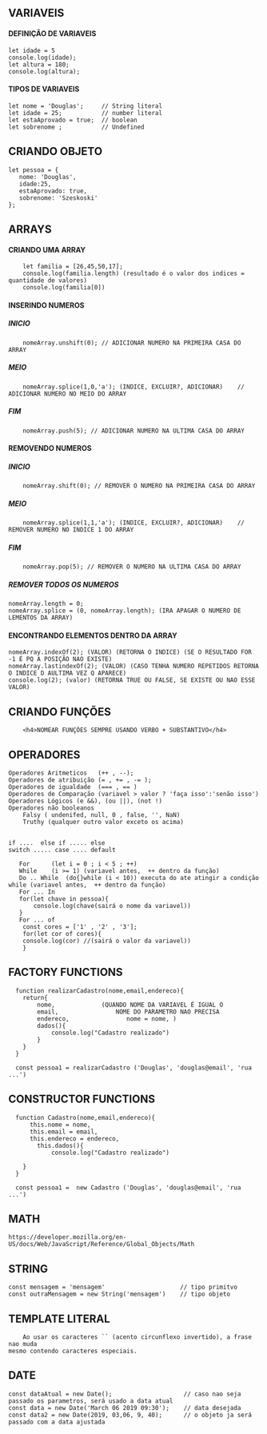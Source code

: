 <h2> VARIAVEIS</h2>

<h4>DEFINIÇÃO DE VARIAVEIS</h4>

    let idade = 5
    console.log(idade);
    let altura = 180;
    console.log(altura);

 <h4>TIPOS DE VARIAVEIS</h4>
 
    let nome = 'Douglas';     // String literal 
    let idade = 25;           // number literal
    let estaAprovado = true;  // boolean 
    let sobrenome ;           // Undefined


<h2>CRIANDO OBJETO</h2>

    let pessoa = {
       nome: 'Douglas',
       idade:25,
       estaAprovado: true,
       sobrenome: 'Szeskoski'
    };  


<h2> ARRAYS</h2> 

<h4>CRIANDO UMA ARRAY</h4>

        let familia = [26,45,50,17];
        console.log(familia.length) (resultado é o valor dos indices = quantidade de valores)
        console.log(familia[0])

<H4> INSERINDO NUMEROS</H4>

<H5>INICIO</H5>

        nomeArray.unshift(0); // ADICIONAR NUMERO NA PRIMEIRA CASA DO ARRAY  
    
<H5>MEIO</H5>

        nomeArray.splice(1,0,'a'); (INDICE, EXCLUIR?, ADICIONAR)    // ADICIONAR NUMERO NO MEIO DO ARRAY

 <H5>FIM</H5>

        nomeArray.push(5); // ADICIONAR NUMERO NA ULTIMA CASA DO ARRAY

<H4> REMOVENDO NUMEROS</H4>

<H5>INICIO</H5>

        nomeArray.shift(0); // REMOVER O NUMERO NA PRIMEIRA CASA DO ARRAY  
    
<H5>MEIO</H5>

        nomeArray.splice(1,1,'a'); (INDICE, EXCLUIR?, ADICIONAR)    // REMOVER NUMERO NO INDICE 1 DO ARRAY

 <H5>FIM</H5>

        nomeArray.pop(5); // REMOVER O NUMERO NA ULTIMA CASA DO ARRAY

<H5>REMOVER TODOS OS NUMEROS</H5>

    nomeArray.length = 0;
    nomeArray.splice = (0, nomeArray.length); (IRA APAGAR O NUMERO DE LEMENTOS DA ARRAY)


<H4>ENCONTRANDO ELEMENTOS DENTRO DA ARRAY</H4>

    nomeArray.indexOf(2); (VALOR) (RETORNA O INDICE) (SE O RESULTADO FOR -1 É PQ A POSIÇÃO NAO EXISTE)
    nomeArray.lastindexOf(2); (VALOR) (CASO TENHA NUMERO REPETIDOS RETORNA O INDICE D AULTIMA VEZ Q APARECE)
    console.log(2); (valor) (RETORNA TRUE OU FALSE, SE EXISTE OU NAO ESSE VALOR)

    
<h2>CRIANDO FUNÇÕES</h2>

        <h4>NOMEAR FUNÇÕES SEMPRE USANDO VERBO + SUBSTANTIVO</h4>



<H2>OPERADORES</H2>

    Operadores Aritmeticos   (++ , --);
    Operadores de atribuição (= , += , -= );
    Operadores de igualdade  (=== , == )
    Operadores de Comparação (variavel > valor ? 'faça isso':'senão isso')
    Operadores Lógicos (e &&), (ou ||), (not !)
    Operadores não booleanos 
        Falsy ( undenifed, null, 0 , false, '', NaN)
        Truthy (qualquer outro valor exceto os acima)


    if ....  else if ..... else
    switch ..... case .... default

       For      (let i = 0 ; i < 5 ; ++)
       While    (i >= 1) (variavel antes,  ++ dentro da função)
       Do .. While  (do{}while (i < 10)) executa do ate atingir a condição while (variavel antes,  ++ dentro da função)
       For ... In   
       for(let chave in pessoa){
           console.log(chave(sairá o nome da variavel))
       }
       For ... of
        const cores = ['1' , '2' , '3'];
        for(let cor of cores){
        console.log(cor) //(sairá o valor da variavel))
        }



<h2>FACTORY FUNCTIONS</h2>

      function realizarCadastro(nome,email,endereco){
        return{
            nome,             (QUANDO NOME DA VARIAVEL É IGUAL O 
            email,                NOME DO PARAMETRO NAO PRECISA 
            endereco,                nome = nome, )
            dados(){
                console.log("Cadastro realizado")
            }
        }
      }  

      const pessoa1 = realizarCadastro ('Douglas', 'douglas@email', 'rua ...')



<h2>CONSTRUCTOR FUNCTIONS</h2>

      function Cadastro(nome,email,endereco){       
          this.nome = nome,          
          this.email = email,
          this.endereco = endereco,
            this.dados(){
                console.log("Cadastro realizado")
           
        }
      }  

      const pessoa1 =  new Cadastro ('Douglas', 'douglas@email', 'rua ...')



<h2>MATH</h2>

    https://developer.mozilla.org/en-US/docs/Web/JavaScript/Reference/Global_Objects/Math



<h2>STRING</h2>

    const mensagem = 'mensagem'                     // tipo primitvo
    const outraMensagem = new String('mensagem')    // tipo objeto



<h2>TEMPLATE LITERAL</h2>

        Ao usar os caracteres `` (acento circunflexo invertido), a frase nao muda 
    mesmo contendo caracteres especiais.



<h2>DATE</h2>

    const dataAtual = new Date();                    // caso nao seja passado os parametros, será usado a data atual
    const data = new Date('March 06 2019 09:30');    // data desejada
    const data2 = new Date(2019, 03,06, 9, 40);      // o objeto ja será passado com a data ajustada

